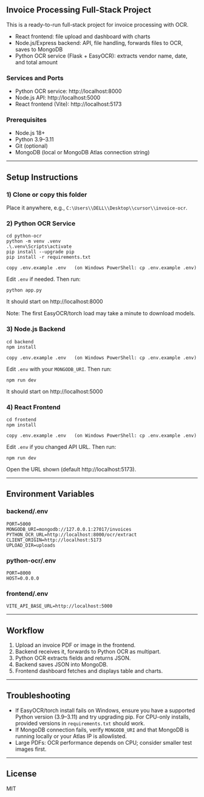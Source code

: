 ## Invoice Processing Full-Stack Project

This is a ready-to-run full-stack project for invoice processing with OCR.

- React frontend: file upload and dashboard with charts
- Node.js/Express backend: API, file handling, forwards files to OCR, saves to MongoDB
- Python OCR service (Flask + EasyOCR): extracts vendor name, date, and total amount

### Services and Ports
- Python OCR service: http://localhost:8000
- Node.js API: http://localhost:5000
- React frontend (Vite): http://localhost:5173

### Prerequisites
- Node.js 18+
- Python 3.9–3.11
- Git (optional)
- MongoDB (local or MongoDB Atlas connection string)

---

## Setup Instructions

### 1) Clone or copy this folder
Place it anywhere, e.g., `C:\Users\\DELL\\Desktop\\cursor\\invoice-ocr`.

### 2) Python OCR Service
```
cd python-ocr
python -m venv .venv
.\.venv\Scripts\activate
pip install --upgrade pip
pip install -r requirements.txt

copy .env.example .env   (on Windows PowerShell: cp .env.example .env)
```
Edit `.env` if needed. Then run:
```
python app.py
```
It should start on http://localhost:8000

Note: The first EasyOCR/torch load may take a minute to download models.

### 3) Node.js Backend
```
cd backend
npm install

copy .env.example .env   (on Windows PowerShell: cp .env.example .env)
```
Edit `.env` with your `MONGODB_URI`. Then run:
```
npm run dev
```
It should start on http://localhost:5000

### 4) React Frontend
```
cd frontend
npm install

copy .env.example .env   (on Windows PowerShell: cp .env.example .env)
```
Edit `.env` if you changed API URL. Then run:
```
npm run dev
```
Open the URL shown (default http://localhost:5173).

---

## Environment Variables

### backend/.env
```
PORT=5000
MONGODB_URI=mongodb://127.0.0.1:27017/invoices
PYTHON_OCR_URL=http://localhost:8000/ocr/extract
CLIENT_ORIGIN=http://localhost:5173
UPLOAD_DIR=uploads
```

### python-ocr/.env
```
PORT=8000
HOST=0.0.0.0
```

### frontend/.env
```
VITE_API_BASE_URL=http://localhost:5000
```

---

## Workflow
1. Upload an invoice PDF or image in the frontend.
2. Backend receives it, forwards to Python OCR as multipart.
3. Python OCR extracts fields and returns JSON.
4. Backend saves JSON into MongoDB.
5. Frontend dashboard fetches and displays table and charts.

---

## Troubleshooting
- If EasyOCR/torch install fails on Windows, ensure you have a supported Python version (3.9–3.11) and try upgrading pip. For CPU-only installs, provided versions in `requirements.txt` should work.
- If MongoDB connection fails, verify `MONGODB_URI` and that MongoDB is running locally or your Atlas IP is allowlisted.
- Large PDFs: OCR performance depends on CPU; consider smaller test images first.

---

## License
MIT


